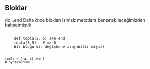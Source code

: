 ## Bloklar
do…end
Daha önce blokları isimsiz metotlara benzetebileceğimizden bahsetmiştik

<code>
	def topla(a, b) a+b end
	topla(3,5)   # => 8
	Bir bloğu bir değişkene atayabilir miyiz?

	topla = {|a, b| a+b }
	# SyntaxError...
</code>